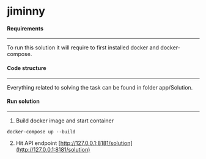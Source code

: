 # jiminny

#### Requirements

---

To run this solution it will require to first installed docker and docker-compose.

#### Code structure

---

Everything related to solving the task can be found in folder app/Solution.

#### Run solution

---

1. Build docker image and start container
```shell
docker-compose up --build
```
2. Hit API endpoint [http://127.0.0.1:8181/solution](http://127.0.0.1:8181/solution)
